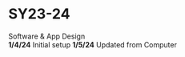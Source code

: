# SY23-24
Software &amp; App Design<br>
<b>1/4/24</b> Initial setup 
<b>1/5/24</b> Updated from Computer    
